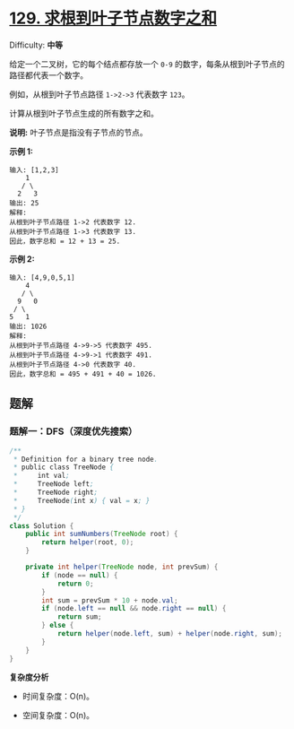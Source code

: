 # [129\. 求根到叶子节点数字之和](https://leetcode-cn.com/problems/sum-root-to-leaf-numbers/)

Difficulty: **中等**

给定一个二叉树，它的每个结点都存放一个 `0-9` 的数字，每条从根到叶子节点的路径都代表一个数字。

例如，从根到叶子节点路径 `1->2->3` 代表数字 `123`。

计算从根到叶子节点生成的所有数字之和。

**说明:** 叶子节点是指没有子节点的节点。

**示例 1:**

```shell
输入: [1,2,3]
    1
   / \
  2   3
输出: 25
解释:
从根到叶子节点路径 1->2 代表数字 12.
从根到叶子节点路径 1->3 代表数字 13.
因此，数字总和 = 12 + 13 = 25.
```

**示例 2:**

```shell
输入: [4,9,0,5,1]
    4
   / \
  9   0
 / \
5   1
输出: 1026
解释:
从根到叶子节点路径 4->9->5 代表数字 495.
从根到叶子节点路径 4->9->1 代表数字 491.
从根到叶子节点路径 4->0 代表数字 40.
因此，数字总和 = 495 + 491 + 40 = 1026.
```

## 题解

### 题解一：DFS（深度优先搜索）

```java
/**
 * Definition for a binary tree node.
 * public class TreeNode {
 *     int val;
 *     TreeNode left;
 *     TreeNode right;
 *     TreeNode(int x) { val = x; }
 * }
 */
class Solution {
    public int sumNumbers(TreeNode root) {
        return helper(root, 0);
    }

    private int helper(TreeNode node, int prevSum) {
        if (node == null) {
            return 0;
        }
        int sum = prevSum * 10 + node.val;
        if (node.left == null && node.right == null) {
            return sum;
        } else {
            return helper(node.left, sum) + helper(node.right, sum);
        }
    }
}
```

**复杂度分析**

- 时间复杂度：O(n)。

- 空间复杂度：O(n)。
